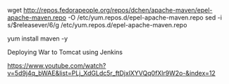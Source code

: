 wget http://repos.fedorapeople.org/repos/dchen/apache-maven/epel-apache-maven.repo -O /etc/yum.repos.d/epel-apache-maven.repo
sed -i s/\$releasever/6/g /etc/yum.repos.d/epel-apache-maven.repo

yum install maven -y

Deploying War to Tomcat using Jenkins

https://www.youtube.com/watch?v=5d9j4q_bWAE&list=PLj_XdGLdc5r_ftDjxlXYVQq0fXlr9W2o-&index=12
